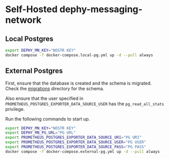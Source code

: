 # Self-Hosted dephy-messaging-network

## Local Postgres

```bash
export DEPHY_MN_KEY="NOSTR KEY"
docker compose -f docker-compose.local-pg.yml up -d --pull always
```

## External Postgres

First, ensure that the database is created and the schema is migrated. Check the [migrations](./migrations) directory for the schema.

Also ensure that the user specified in `PROMETHEUS_POSTGRES_EXPORTER_DATA_SOURCE_USER` has the `pg_read_all_stats` privilege.

Run the following commands to start up.

```bash
export DEPHY_MN_KEY="NOSTR KEY"
export DEPHY_MN_PG_URL="PG URL"
export PROMETHEUS_POSTGRES_EXPORTER_DATA_SOURCE_URI="PG URI"
export PROMETHEUS_POSTGRES_EXPORTER_DATA_SOURCE_USER="PG USER"
export PROMETHEUS_POSTGRES_EXPORTER_DATA_SOURCE_PASS="PG PASS"
docker compose -f docker-compose.external-pg.yml up -d --pull always
```
